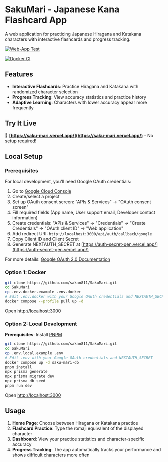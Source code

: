# SakuMari - Japanese Kana Flashcard App

A web application for practicing Japanese Hiragana and Katakana characters with interactive flashcards and progress tracking.

[![Web-App Test](https://github.com/sakan811/SakuMari/actions/workflows/test-app.yml/badge.svg)](https://github.com/sakan811/SakuMari/actions/workflows/test-app.yml)

[![Docker CI](https://github.com/sakan811/SakuMari/actions/workflows/docker-ci.yml/badge.svg)](https://github.com/sakan811/SakuMari/actions/workflows/docker-ci.yml)

## Features

- **Interactive Flashcards**: Practice Hiragana and Katakana with randomized character selection
- **Progress Tracking**: View accuracy statistics and practice history
- **Adaptive Learning**: Characters with lower accuracy appear more frequently

## Try It Live

🚀 **[https://saku-mari.vercel.app/](https://saku-mari.vercel.app/)** - No setup required!

## Local Setup

### Prerequisites

For local development, you'll need Google OAuth credentials:

1. Go to [Google Cloud Console](https://console.cloud.google.com/)
2. Create/select a project
3. Set up OAuth consent screen: "APIs & Services" → "OAuth consent screen"
4. Fill required fields (App name, User support email, Developer contact information)
5. Create credentials: "APIs & Services" → "Credentials" → "Create Credentials" → "OAuth client ID" → "Web application"
6. Add redirect URI: `http://localhost:3000/api/auth/callback/google`
7. Copy Client ID and Client Secret
8. Generate NEXTAUTH_SECRET at [https://auth-secret-gen.vercel.app/](https://auth-secret-gen.vercel.app/)

For more details: [Google OAuth 2.0 Documentation](https://developers.google.com/identity/protocols/oauth2)

### Option 1: Docker

```bash
git clone https://github.com/sakan811/SakuMari.git
cd SakuMari
cp .env.docker.example .env.docker
# Edit .env.docker with your Google OAuth credentials and NEXTAUTH_SECRET
docker compose --profile pull up -d
```

Open <http://localhost:3000>

### Option 2: Local Development

**Prerequisites**: Install [PNPM](https://pnpm.io/installation)

```bash
git clone https://github.com/sakan811/SakuMari.git
cd SakuMari
cp .env.local.example .env
# Edit .env with your Google OAuth credentials and NEXTAUTH_SECRET
docker compose up -d saku-mari-db
pnpm install
npx prisma generate
npx prisma migrate dev
npx prisma db seed
pnpm run dev
```

Open <http://localhost:3000>

## Usage

1. **Home Page**: Choose between Hiragana or Katakana practice
2. **Flashcard Practice**: Type the romaji equivalent of the displayed character
3. **Dashboard**: View your practice statistics and character-specific accuracy
4. **Progress Tracking**: The app automatically tracks your performance and shows difficult characters more often